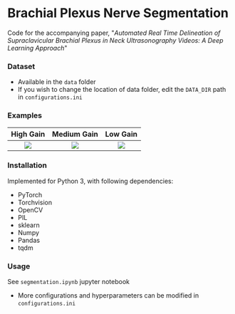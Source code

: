 # Brachial Plexus Nerve Segmentation

Code for the accompanying paper, "*Automated Real Time Delineation of Supraclavicular Brachial Plexus in Neck Ultrasonography Videos: A Deep Learning Approach*" 

### Dataset
- Available in the `data` folder
- If you wish to change the location of data folder, edit the `DATA_DIR` path in `configurations.ini`

### Examples

High Gain             |  Medium Gain          |  Low Gain
:-------------------------:|:-------------------------:|:-------------------------:
![](./other/high_gain.gif)  |  ![](./other/medium_gain.gif) |  ![](./other/Low_gain1.gif)

### Installation
Implemented for Python 3, with following dependencies:
- PyTorch
- Torchvision
- OpenCV
- PIL
- sklearn
- Numpy
- Pandas
- tqdm

### Usage
See `segmentation.ipynb` jupyter notebook
- More configurations and hyperparameters can be modified in `configurations.ini` 
